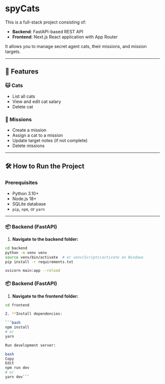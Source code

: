 # spyCats

This is a full-stack project consisting of:

- **Backend**: FastAPI-based REST API
- **Frontend**: Next.js React application with App Router

It allows you to manage secret agent cats, their missions, and mission targets.

---

## 🚀 Features

### 🐱 Cats
- List all cats
- View and edit cat salary
- Delete cat

### 🎯 Missions
- Create a mission 
- Assign a cat to a mission
- Update target notes (if not complete)
- Delete missions 

---

## 🛠️ How to Run the Project

### Prerequisites

- Python 3.10+
- Node.js 18+
- SQLite database
- `pip`, `npm`, or `yarn`

---

### 📦 Backend (FastAPI)

1. **Navigate to the backend folder:**

```bash
cd backend
python -m venv venv
source venv/bin/activate  # or venv\Scripts\activate on Windows
pip install -r requirements.txt

uvicorn main:app --reload 
```

### 📦 Backend (FastAPI)

1. **Navigate to the frontend folder:**

```bash
cd frontend

2. **Install dependencies:

```bash
npm install
# or
yarn

Run development server:

bash
Copy
Edit
npm run dev
# or
yarn dev```
